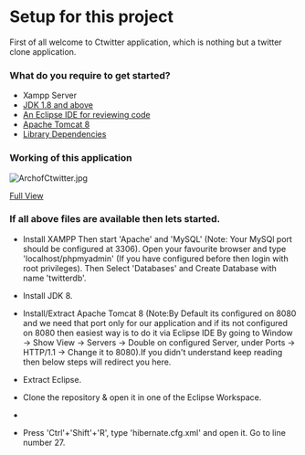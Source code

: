# Setup for this project #

First of all welcome to Ctwitter application, which is nothing but a twitter clone application.
### What do you require to get started? ###

* Xampp Server
* [JDK 1.8 and above](http://www.oracle.com/technetwork/java/javase/downloads/jdk8-downloads-2133151.html)
* [An Eclipse IDE for reviewing code](https://eclipse.org/downloads/)
* [Apache Tomcat 8](https://tomcat.apache.org/download-80.cgi)
* [Library Dependencies]()

### Working of this application ###

![ArchofCtwitter.jpg](https://bitbucket.org/repo/8GnbyA/images/2025643578-ArchofCtwitter.jpg)

[Full View](https://bitbucket.org/repo/8GnbyA/images/2025643578-ArchofCtwitter.jpg)

### If all above files are available then lets started. ###

* Install XAMPP
 Then start 'Apache' and 'MySQL' (Note: Your MySQl port should be configured at 3306). Open your favourite browser and type 'localhost/phpmyadmin' (If you have configured before then login with root privileges). Then Select 'Databases' and Create Database with name 'twitterdb'.

* Install JDK 8.

* Install/Extract Apache Tomcat 8 
(Note:By Default its configured on 8080 and we need that port only for our application and if its not configured on 8080 then easiest way is to do it via Eclipse IDE By going to Window -> Show View -> Servers -> Double on configured Server, under Ports -> HTTP/1.1 -> Change it to 8080).If you didn't understand keep reading then below steps will redirect you here.

* Extract Eclipse.

* Clone the repository & open it in one of the Eclipse Workspace.

* 
* Press 'Ctrl'+'Shift'+'R', type 'hibernate.cfg.xml' and open it. Go to line number 27.